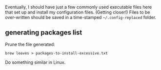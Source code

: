 
Eventually, I should have just a few commonly used executable files here that
set up and install my configuration files.  (Getting closer!)  Files to be
over-written should be saved in a time-stamped `~/.config-replaced` folder.


## generating packages list

Prune the file generated:

`brew leaves > packages-to-install-excessive.txt`

Do something similar in Linux.

